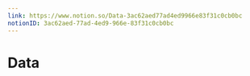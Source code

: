 ```yaml
---
link: https://www.notion.so/Data-3ac62aed77ad4ed9966e83f31c0cb0bc
notionID: 3ac62aed-77ad-4ed9-966e-83f31c0cb0bc
---
```

# Data